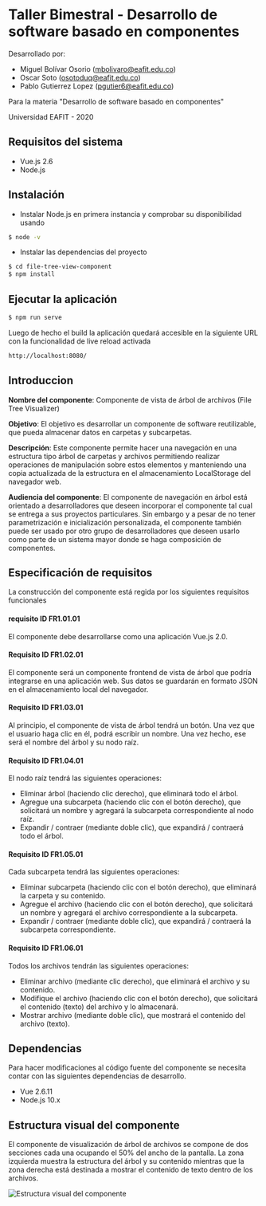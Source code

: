 # Taller Bimestral - Desarrollo de software basado en componentes

Desarrollado por:

* Miguel Bolívar Osorio  (mbolivaro@eafit.edu.co)
* Oscar Soto (osotoduq@eafit.edu.co)
* Pablo Gutierrez Lopez (pgutier6@eafit.edu.co)

Para la materia "Desarrollo de software basado en componentes"

Universidad EAFIT - 2020


## Requisitos del sistema

* Vue.js 2.6
* Node.js


## Instalación

* Instalar Node.js en primera instancia y comprobar su disponibilidad usando

```bash
$ node -v
```
* Instalar las dependencias del proyecto 

```bash
$ cd file-tree-view-component
$ npm install
```

## Ejecutar la aplicación

```bash
$ npm run serve
```

Luego de hecho el build la aplicación quedará accesible en la siguiente URL con la funcionalidad de live reload activada

```bash
http://localhost:8080/ 

```


## Introduccion

**Nombre del componente**: Componente de vista de árbol de archivos (File Tree Visualizer)

**Objetivo**: El objetivo es desarrollar un componente de software reutilizable, que pueda almacenar datos en carpetas y subcarpetas.

**Descripción**: Este componente permite hacer una navegación en una estructura tipo árbol de carpetas y archivos permitiendo realizar operaciones de manipulación sobre estos elementos y manteniendo una copia actualizada de la estructura en el almacenamiento LocalStorage del navegador web.

**Audiencia del componente**: El componente de navegación en árbol está orientado a desarrolladores que deseen incorporar el componente tal cual se entrega a sus proyectos particulares. Sin embargo y a pesar de no tener parametrización e inicialización personalizada, el componente también puede ser usado por otro grupo de desarrolladores que deseen usarlo como parte de un sistema mayor donde se haga composición de componentes.



## Especificación de requisitos


La construcción del componente está regida por los siguientes requisitos funcionales

#### requisito ID FR1.01.01
El componente debe desarrollarse como una aplicación Vue.js 2.0.

#### Requisito ID FR1.02.01
El componente será un componente frontend de vista de árbol que podría integrarse en una aplicación web. Sus datos se guardarán en formato JSON en el almacenamiento local del navegador.

#### Requisito ID FR1.03.01
Al principio, el componente de vista de árbol tendrá un botón. Una vez que el usuario haga clic en él, podrá escribir un nombre. Una vez hecho, ese será el nombre del árbol y su nodo raíz.

#### Requisito ID FR1.04.01
El nodo raíz tendrá las siguientes operaciones:
- Eliminar árbol (haciendo clic derecho), que eliminará todo el árbol.
- Agregue una subcarpeta (haciendo clic con el botón derecho), que solicitará un nombre y agregará la subcarpeta correspondiente al nodo raíz.
- Expandir / contraer (mediante doble clic), que expandirá / contraerá todo el árbol.


#### Requisito ID FR1.05.01
Cada subcarpeta tendrá las siguientes operaciones:
- Eliminar subcarpeta (haciendo clic con el botón derecho), que eliminará la carpeta y su contenido.
- Agregue el archivo (haciendo clic con el botón derecho), que solicitará un nombre y agregará el archivo correspondiente a la subcarpeta.
- Expandir / contraer (mediante doble clic), que expandirá / contraerá la subcarpeta correspondiente.

#### Requisito ID FR1.06.01
Todos los archivos tendrán las siguientes operaciones:
- Eliminar archivo (mediante clic derecho), que eliminará el archivo y su contenido.
- Modifique el archivo (haciendo clic con el botón derecho), que solicitará el contenido (texto) del archivo y lo almacenará.
- Mostrar archivo (mediante doble clic), que mostrará el contenido del archivo (texto).


## Dependencias

Para hacer modificaciones al código fuente del componente se necesita contar con las siguientes dependencias de desarrollo.

- Vue 2.6.11
- Node.js 10.x

## Estructura visual del componente

El componente de visualización de árbol de archivos se compone de dos secciones cada una ocupando el 50% del ancho de la pantalla.
La zona izquierda muestra la estructura del árbol y su contenido mientras que la zona derecha está destinada a mostrar el contenido de texto dentro de los archivos.

![Estructura visual del componente](./media/tree-general.png?raw=true)



